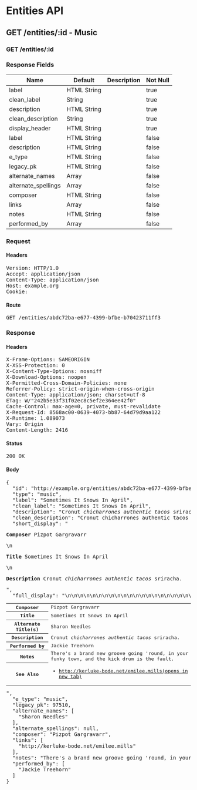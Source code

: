 # Entities API



## GET /entities/:id - Music

### GET /entities/:id

### Response Fields

| Name | Default | Description | Not Null |
|------|---------|-------------|----------|
| label | HTML String |  | true |
| clean_label | String |  | true |
| description | HTML String |  | true |
| clean_description | String |  | true |
| display_header | HTML String |  | true |
| label | HTML String |  | false |
| description | HTML String |  | false |
| e_type | HTML String |  | false |
| legacy_pk | HTML String |  | false |
| alternate_names | Array |  | false |
| alternate_spellings | Array |  | false |
| composer | HTML String |  | false |
| links | Array |  | false |
| notes | HTML String |  | false |
| performed_by | Array |  | false |

### Request

#### Headers

<pre>Version: HTTP/1.0
Accept: application/json
Content-Type: application/json
Host: example.org
Cookie: </pre>

#### Route

<pre>GET /entities/abdc72ba-e677-4399-bfbe-b70423711ff3</pre>

### Response

#### Headers

<pre>X-Frame-Options: SAMEORIGIN
X-XSS-Protection: 0
X-Content-Type-Options: nosniff
X-Download-Options: noopen
X-Permitted-Cross-Domain-Policies: none
Referrer-Policy: strict-origin-when-cross-origin
Content-Type: application/json; charset=utf-8
ETag: W/&quot;242b5e33f31f02ec8c5ef2e364ee42f0&quot;
Cache-Control: max-age=0, private, must-revalidate
X-Request-Id: 8568ac00-0639-4073-bb87-64d79d9aa122
X-Runtime: 1.089073
Vary: Origin
Content-Length: 2416</pre>

#### Status

<pre>200 OK</pre>

#### Body

<pre>{
  "id": "http://example.org/entities/abdc72ba-e677-4399-bfbe-b70423711ff3",
  "type": "music",
  "label": "Sometimes It Snows In April",
  "clean_label": "Sometimes It Snows In April",
  "description": "Cronut <i>chicharrones authentic tacos</i> sriracha.",
  "clean_description": "Cronut chicharrones authentic tacos sriracha.",
  "short_display": "<section><p><strong>Composer</strong> Pizpot Gargravarr</p>\n<p><strong>Title</strong> Sometimes It Snows In April</p>\n<p><strong>Description</strong> Cronut <i>chicharrones authentic tacos</i> sriracha.</p></section>",
  "full_display": "<table>\n<tr>\n<th scope=\"row\">Composer</th>\n<td>Pizpot Gargravarr</td>\n</tr>\n<tr>\n<th scope=\"row\">Title</th>\n<td>Sometimes It Snows In April</td>\n</tr>\n<tr>\n<th scope=\"row\">Alternate Title(s)</th>\n<td>Sharon Needles</td>\n</tr>\n<tr>\n<th scope=\"row\">Description</th>\n<td>Cronut <i>chicharrones authentic tacos</i> sriracha.</td>\n</tr>\n<tr>\n<th scope=\"row\">Performed by</th>\n<td>Jackie Treehorn</td>\n</tr>\n<tr>\n<th scope=\"row\">Notes</th>\n<td>There's a brand new groove going 'round, in your funky town, and the kick drum is the fault.</td>\n</tr>\n<tr>\n<th scope=\"row\">See Also</th>\n<td><ul><li><a href=\"http://kerluke-bode.net/emilee.mills\" target=\"_blank\" rel=\"noopener\">http://kerluke-bode.net/emilee.mills<span>(opens in new tab)</span></a></li></ul></td>\n</tr>\n</table>",
  "e_type": "music",
  "legacy_pk": 97510,
  "alternate_names": [
    "Sharon Needles"
  ],
  "alternate_spellings": null,
  "composer": "Pizpot Gargravarr",
  "links": [
    "http://kerluke-bode.net/emilee.mills"
  ],
  "notes": "There's a brand new groove going 'round, in your funky town, and the kick drum is the fault.",
  "performed_by": [
    "Jackie Treehorn"
  ]
}</pre>
